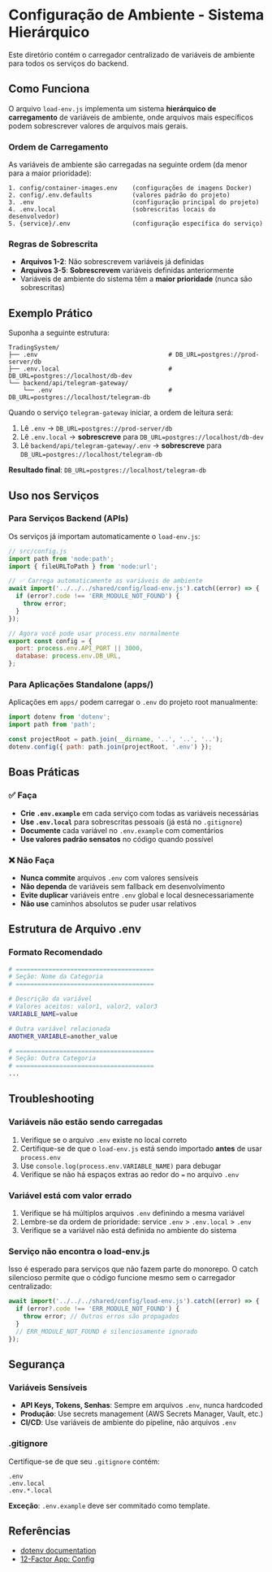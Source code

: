 # Configuração de Ambiente - Sistema Hierárquico

Este diretório contém o carregador centralizado de variáveis de ambiente para todos os serviços do backend.

## Como Funciona

O arquivo `load-env.js` implementa um sistema **hierárquico de carregamento** de variáveis de ambiente, onde arquivos mais específicos podem sobrescrever valores de arquivos mais gerais.

### Ordem de Carregamento

As variáveis de ambiente são carregadas na seguinte ordem (da menor para a maior prioridade):

```
1. config/container-images.env    (configurações de imagens Docker)
2. config/.env.defaults           (valores padrão do projeto)
3. .env                           (configuração principal do projeto)
4. .env.local                     (sobrescritas locais do desenvolvedor)
5. {service}/.env                 (configuração específica do serviço)
```

### Regras de Sobrescrita

- **Arquivos 1-2**: Não sobrescrevem variáveis já definidas
- **Arquivos 3-5**: **Sobrescrevem** variáveis definidas anteriormente
- Variáveis de ambiente do sistema têm a **maior prioridade** (nunca são sobrescritas)

## Exemplo Prático

Suponha a seguinte estrutura:

```
TradingSystem/
├── .env                                    # DB_URL=postgres://prod-server/db
├── .env.local                              # DB_URL=postgres://localhost/db-dev
└── backend/api/telegram-gateway/
    └── .env                                # DB_URL=postgres://localhost/telegram-db
```

Quando o serviço `telegram-gateway` iniciar, a ordem de leitura será:

1. Lê `.env` → `DB_URL=postgres://prod-server/db`
2. Lê `.env.local` → **sobrescreve** para `DB_URL=postgres://localhost/db-dev`
3. Lê `backend/api/telegram-gateway/.env` → **sobrescreve** para `DB_URL=postgres://localhost/telegram-db`

**Resultado final**: `DB_URL=postgres://localhost/telegram-db`

## Uso nos Serviços

### Para Serviços Backend (APIs)

Os serviços já importam automaticamente o `load-env.js`:

```javascript
// src/config.js
import path from 'node:path';
import { fileURLToPath } from 'node:url';

// ✅ Carrega automaticamente as variáveis de ambiente
await import('../../../shared/config/load-env.js').catch((error) => {
  if (error?.code !== 'ERR_MODULE_NOT_FOUND') {
    throw error;
  }
});

// Agora você pode usar process.env normalmente
export const config = {
  port: process.env.API_PORT || 3000,
  database: process.env.DB_URL,
};
```

### Para Aplicações Standalone (apps/)

Aplicações em `apps/` podem carregar o `.env` do projeto root manualmente:

```javascript
import dotenv from 'dotenv';
import path from 'path';

const projectRoot = path.join(__dirname, '..', '..', '..');
dotenv.config({ path: path.join(projectRoot, '.env') });
```

## Boas Práticas

### ✅ Faça

- **Crie `.env.example`** em cada serviço com todas as variáveis necessárias
- **Use `.env.local`** para sobrescritas pessoais (já está no `.gitignore`)
- **Documente** cada variável no `.env.example` com comentários
- **Use valores padrão sensatos** no código quando possível

### ❌ Não Faça

- **Nunca commite** arquivos `.env` com valores sensíveis
- **Não dependa** de variáveis sem fallback em desenvolvimento
- **Evite duplicar** variáveis entre `.env` global e local desnecessariamente
- **Não use** caminhos absolutos se puder usar relativos

## Estrutura de Arquivo .env

### Formato Recomendado

```bash
# ======================================
# Seção: Nome da Categoria
# ======================================

# Descrição da variável
# Valores aceitos: valor1, valor2, valor3
VARIABLE_NAME=value

# Outra variável relacionada
ANOTHER_VARIABLE=another_value

# ======================================
# Seção: Outra Categoria
# ======================================
...
```

## Troubleshooting

### Variáveis não estão sendo carregadas

1. Verifique se o arquivo `.env` existe no local correto
2. Certifique-se de que o `load-env.js` está sendo importado **antes** de usar `process.env`
3. Use `console.log(process.env.VARIABLE_NAME)` para debugar
4. Verifique se não há espaços extras ao redor do `=` no arquivo `.env`

### Variável está com valor errado

1. Verifique se há múltiplos arquivos `.env` definindo a mesma variável
2. Lembre-se da ordem de prioridade: service `.env` > `.env.local` > `.env`
3. Verifique se a variável não está definida no ambiente do sistema

### Serviço não encontra o load-env.js

Isso é esperado para serviços que não fazem parte do monorepo. O catch silencioso permite que o código funcione mesmo sem o carregador centralizado:

```javascript
await import('../../../shared/config/load-env.js').catch((error) => {
  if (error?.code !== 'ERR_MODULE_NOT_FOUND') {
    throw error; // Outros erros são propagados
  }
  // ERR_MODULE_NOT_FOUND é silenciosamente ignorado
});
```

## Segurança

### Variáveis Sensíveis

- **API Keys, Tokens, Senhas**: Sempre em arquivos `.env`, nunca hardcoded
- **Produção**: Use secrets management (AWS Secrets Manager, Vault, etc.)
- **CI/CD**: Use variáveis de ambiente do pipeline, não arquivos `.env`

### .gitignore

Certifique-se de que seu `.gitignore` contém:

```
.env
.env.local
.env.*.local
```

**Exceção**: `.env.example` deve ser commitado como template.

## Referências

- [dotenv documentation](https://github.com/motdotla/dotenv)
- [12-Factor App: Config](https://12factor.net/config)


